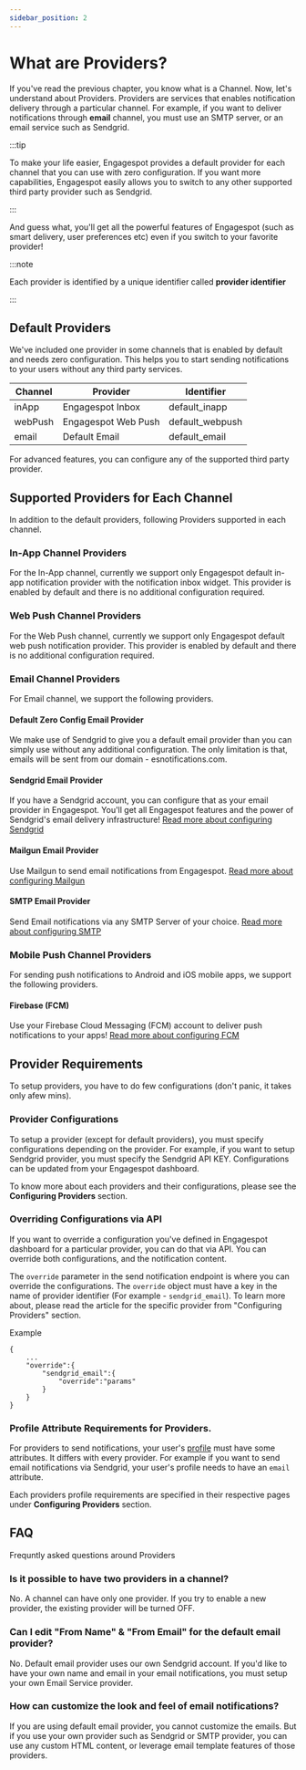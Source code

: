 ```yaml
---
sidebar_position: 2
---
```


# What are Providers?

If you've read the previous chapter, you know what is a Channel. Now, let's understand about Providers.
Providers are services that enables notification delivery through a particular channel. For example, if you want to deliver notifications through **email** channel, you must use an SMTP server, or an email service such as Sendgrid.

:::tip

To make your life easier, Engagespot provides a default provider for each channel that you can use with zero configuration. If you want more capabilities, Engagespot easily allows you to switch to any other supported third party provider such as Sendgrid.

:::

And guess what, you'll get all the powerful features of Engagespot (such as smart delivery, user preferences etc) even if you switch to your favorite provider!

:::note

Each provider is identified by a unique identifier called **provider identifier**

:::

## Default Providers

We've included one provider in some channels that is enabled by default and needs zero configuration. This helps you to start sending notifications to your users without any third party services.

| Channel | Provider            | Identifier      |
| ------- | ------------------- | --------------- |
| inApp   | Engagespot Inbox    | default_inapp   |
| webPush | Engagespot Web Push | default_webpush |
| email   | Default Email       | default_email   |

For advanced features, you can configure any of the supported third party provider.

## Supported Providers for Each Channel

In addition to the default providers, following Providers supported in each channel.

### In-App Channel Providers

For the In-App channel, currently we support only Engagespot default in-app notification provider with the notification inbox widget. This provider is enabled by default and there is no additional configuration required.

### Web Push Channel Providers

For the Web Push channel, currently we support only Engagespot default web push notification provider. This provider is enabled by default and there is no additional configuration required.

### Email Channel Providers

For Email channel, we support the following providers.

#### Default Zero Config Email Provider

We make use of Sendgrid to give you a default email provider than you can simply use without any additional configuration. The only limitation is that, emails will be sent from our domain - esnotifications.com.

#### Sendgrid Email Provider

If you have a Sendgrid account, you can configure that as your email provider in Engagespot. You'll get all Engagespot features and the power of Sendgrid's email delivery infrastructure!
[Read more about configuring Sendgrid](configuring-providers/email/sendgrid-provider)

#### Mailgun Email Provider

Use Mailgun to send email notifications from Engagespot.
[Read more about configuring Mailgun](configuring-providers/email/mailgun.md)

#### SMTP Email Provider

Send Email notifications via any SMTP Server of your choice.
[Read more about configuring SMTP](configuring-providers/email/smtp-provider)

### Mobile Push Channel Providers

For sending push notifications to Android and iOS mobile apps, we support the following providers.

#### Firebase (FCM)

Use your Firebase Cloud Messaging (FCM) account to deliver push notifications to your apps!
[Read more about configuring FCM](configuring-providers/mobile-push/FCM-provider.md)

## Provider Requirements

To setup providers, you have to do few configurations (don't panic, it takes only afew mins).

### Provider Configurations

To setup a provider (except for default providers), you must specify configurations depending on the provider. For example, if you want to setup Sendgrid provider, you must specify the Sendgrid API KEY. Configurations can be updated from your Engagespot dashboard.

To know more about each providers and their configurations, please see the **Configuring Providers** section.

### Overriding Configurations via API

If you want to override a configuration you've defined in Engagespot dashboard for a particular provider, you can do that via API. You can override both configurations, and the notification content.

The `override` parameter in the send notification endpoint is where you can override the configurations. The `override` object must have a key in the name of provider identifier (For example - `sendgrid_email`). To learn more about, please read the article for the specific provider from "Configuring Providers" section.

Example

```
{
    ...
    "override":{
        "sendgrid_email":{
            "override":"params"
        }
    }
}
```

### Profile Attribute Requirements for Providers.

For providers to send notifications, your user's [profile](../profile/what-are-user-profiles) must have some attributes. It differs with every provider. For example if you want to send email notifications via Sendgrid, your user's profile needs to have an `email` attribute.

Each providers profile requirements are specified in their respective pages under **Configuring Providers** section.

## FAQ

Frequntly asked questions around Providers

### Is it possible to have two providers in a channel?

No. A channel can have only one provider. If you try to enable a new provider, the existing provider will be turned OFF.

### Can I edit "From Name" & "From Email" for the default email provider?

No. Default email provider uses our own Sendgrid account. If you'd like to have your own name and email in your email notifications, you must setup your own Email Service provider.

### How can customize the look and feel of email notifications?

If you are using default email provider, you cannot customize the emails. But if you use your own provider such as Sendgrid or SMTP provider, you can use any custom HTML content, or leverage email template features of those providers.
